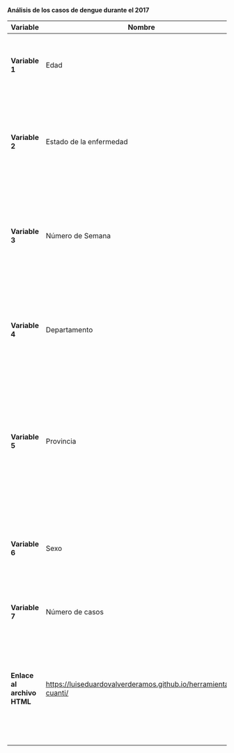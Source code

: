 **Análisis de los casos de dengue durante el 2017**  

| **Variable**               | **Nombre**                        | **Explicación**                                                                                                                                 |
|----------------------------|-----------------------------------|-------------------------------------------------------------------------------------------------------------------------------------------------|
| **Variable 1**             | Edad                              | Representa la edad de los pacientes diagnosticados con dengue, expresada en años.                                                       |
| **Variable 2**             | Estado de la enfermedad           | Indica la condición actual del dengue en los pacientes, categorizada como "sin señales", "alarma", "grave".                                  |
| **Variable 3**             | Número de Semana                  | Corresponde a la semana del año en la que se registraron los casos de dengue, útil para seguimiento temporal y análisis estacional.                        |
| **Variable 4**             | Departamento                      | Indica el departamento donde se recopilaron los datos de dengue, equivalente a un estado o región en otros países.                               |
| **Variable 5**             | Provincia                         | Indica una provincia más pequeña dentro del departamento, proporcionando un nivel de detalle más específico en la ubicación geográfica donde ocurrieron los casos de dengue.        |
| **Variable 6**             | Sexo                              | Identifica el sexo de los pacientes diagnosticados con dengue, clasificado como masculino o femenino.                                          |
| **Variable 7**             | Número de casos                   | Representa la cantidad de casos de dengue registrados     |
| **Enlace al archivo HTML** | https://luiseduardovalverderamos.github.io/herramientas-cuanti/ | Enlace directo al archivo HTML que contiene más detalles y resultados relacionados con las variables y el análisis de los casos de dengue.                              |
                                         |
